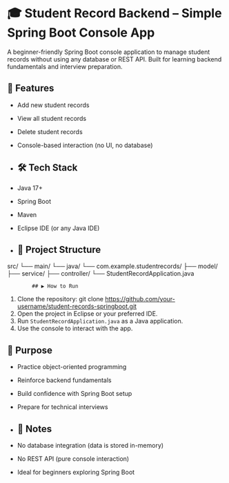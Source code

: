# 🎓 Student Record Backend – Simple Spring Boot Console App

A beginner-friendly Spring Boot console application to manage student records without using any database or REST API. 
Built for learning backend fundamentals and interview preparation.

## 🚀 Features
- Add new student records
- View all student records
- Delete student records
- Console-based interaction (no UI, no database)

- ## 🛠️ Tech Stack
- Java 17+
- Spring Boot
- Maven
- Eclipse IDE (or any Java IDE)

- ## 📂 Project Structure
src/
└── main/
    └── java/
        └── com.example.studentrecords/
            ├── model/
            ├── service/
            ├── controller/
            └── StudentRecordApplication.java


            ## ▶️ How to Run
1. Clone the repository:
   git clone https://github.com/your-username/student-records-springboot.git
2. Open the project in Eclipse or your preferred IDE.
3. Run `StudentRecordApplication.java` as a Java application.
4. Use the console to interact with the app.

## 🎯 Purpose
- Practice object-oriented programming
- Reinforce backend fundamentals
- Build confidence with Spring Boot setup
- Prepare for technical interviews

- ## 📌 Notes
- No database integration (data is stored in-memory)
- No REST API (pure console interaction)
- Ideal for beginners exploring Spring Boot
